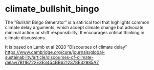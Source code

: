 # climate_bullshit_bingo
The "Bullshit Bingo Generator" is a satirical tool that highlights common climate delay arguments, which accept climate change but advocate minimal action or shift responsibility. It encourages critical thinking in climate discussions.

It is based on Lamb et al 2020 "Discourses of climate delay" 
https://www.cambridge.org/core/journals/global-sustainability/article/discourses-of-climate-delay/7B11B722E3E3454BB6212378E32985A7
